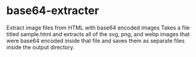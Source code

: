 # base64-extracter
Extract image files from HTML with base64 encoded images
Takes a file titled sample.html and extracts all of the svg, png, and webp images that were base64 encoded inside that file and saves them as separate files inside the output directory.
